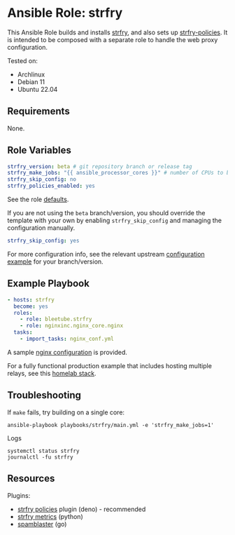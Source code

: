 # Ansible Role: strfry

This Ansible Role builds and installs [strfry](https://github.com/hoytech/strfry), and also sets up [strfry-policies](https://gitlab.com/soapbox-pub/strfry-policies). It is intended to be composed with a separate role to handle the web proxy configuration.

Tested on:
* Archlinux
* Debian 11
* Ubuntu 22.04

## Requirements

None.

## Role Variables

```yaml
strfry_version: beta # git repository branch or release tag
strfry_make_jobs: "{{ ansible_processor_cores }}" # number of CPUs to build with
strfry_skip_config: no
strfry_policies_enabled: yes
```

See the role [defaults](defaults/main.yml).

If you are not using the `beta` branch/version, you should override the template with your own by enabling `strfry_skip_config` and managing the configuration manually.

```yaml
strfry_skip_config: yes
```

For more configuration info, see the relevant upstream [configuration example](https://github.com/hoytech/strfry/blob/beta/strfry.conf) for your branch/version.

## Example Playbook

```yaml
- hosts: strfry
  become: yes
  roles:
    - role: bleetube.strfry
    - role: nginxinc.nginx_core.nginx
  tasks:
    - import_tasks: nginx_conf.yml
```

A sample [nginx configuration](docs/examples/nginx_conf.yml) is provided.

For a fully functional production example that includes hosting multiple relays, see this [homelab stack](https://github.com/bleetube/satstack).

## Troubleshooting
If `make` fails, try building on a single core:

```shell
ansible-playbook playbooks/strfry/main.yml -e 'strfry_make_jobs=1'
```

Logs

```shell
systemctl status strfry
journalctl -fu strfry
```

## Resources

Plugins:

* [strfry policies](https://gitlab.com/soapbox-pub/strfry-policies) plugin (deno) - recommended
* [strfry metrics](https://github.com/bleetube/strfry-plugin) (python)
* [spamblaster](https://github.com/relaytools/spamblaster) (go)